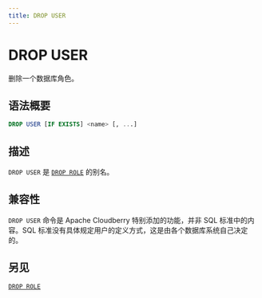 ```yaml
---
title: DROP USER
---
```


# DROP USER

删除一个数据库角色。

## 语法概要

```sql
DROP USER [IF EXISTS] <name> [, ...]
```

## 描述

`DROP USER` 是 [`DROP ROLE`](/i18n/zh/docusaurus-plugin-content-docs/current/sql-stmts/drop-role.md) 的别名。

## 兼容性

`DROP USER` 命令是 Apache Cloudberry 特别添加的功能，并非 SQL 标准中的内容。SQL 标准没有具体规定用户的定义方式，这是由各个数据库系统自己决定的。

## 另见

[`DROP ROLE`](/i18n/zh/docusaurus-plugin-content-docs/current/sql-stmts/drop-role.md)
